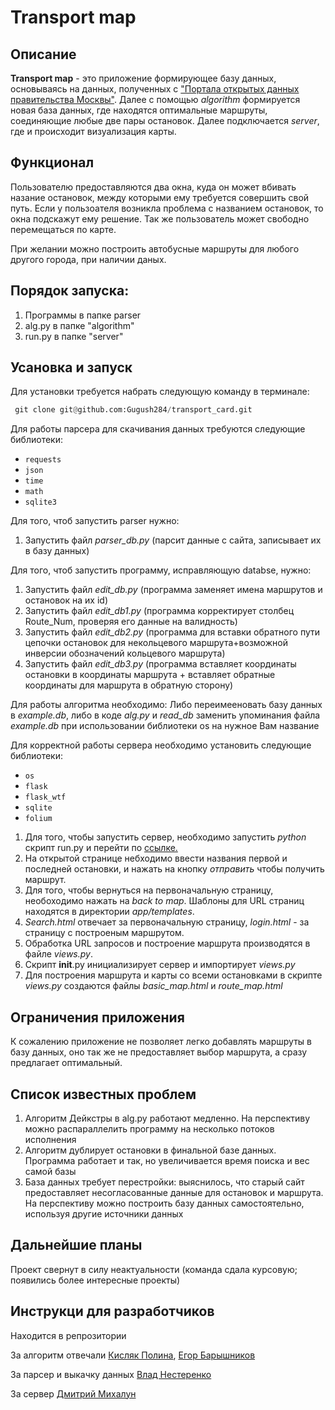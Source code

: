 # **Transport map**

## Описание
__Transport map__ - это приложение формирующее базу данных, основываясь на данных, полученных с ["Портала открытых данных правительства Москвы"](https://data.mos.ru). Далее с помощью *algorithm* формируется новая база данных, где находятся оптимальные маршруты, соединяющие любые две пары остановок. Далее подключается *server*, где и происходит визуализация карты.
## Функционал 
Пользователю предоставляются два окна, куда он может вбивать назание остановок, между которыми ему требуется совершить свой путь. Если у пользоателя возникла проблема с названием остановок, то окна подскажут ему решение. Так же пользователь может свободно перемещаться по карте. 

При желании можно построить автобусные маршруты для любого другого города, при наличии даных. 

## Порядок запуска:
1. Программы в папке parser
2. alg.py в папке "algorithm"
3. run.py в папке "server"

## Усановка и запуск

Для установки требуется набрать следующую команду в терминале: 

```python
 git clone git@github.com:Gugush284/transport_card.git  
``` 


Для работы парсера для скачивания данных требуются следующие библиотеки: 

+ ```requests```
+ ```json```
+ ```time```
+ ```math``` 
+ ```sqlite3```


Для того, чтоб запустить parser нужно: 
1. Запустить файл _parser_db.py_ (парсит данные с сайта, записывает их в базу данных)

Для того, чтоб запустить программу, исправляющую databse, нужно:
1. Запустить файл _edit_db.py_ (программа заменяет имена маршрутов и остановок на их id)
2. Запустить файл _edit_db1.py_ (программа корректирует столбец Route_Num, проверяя его данные на валидность)
3. Запустить файл _edit_db2.py_ (программа для вставки обратного пути цепочки остановок для некольцевого маршрута+возможной инверсии обозначений кольцевого маршрута)
4. Запустить файл _edit_db3.py_ (программа вставляет координаты остановки в координаты маршрута + вставляет обратные координаты для маршрута в обратную сторону)

Для работы алгоритма необходимо:
Либо переимееновать базу данных в _example.db_, либо в коде _alg.py_ и _read_db_ заменить упоминания файла _example.db_ при использовании библиотеки os на нужное Вам название 

Для корректной работы сервера необходимо установить следующие библиотеки: 

+ ```os```
+ ```flask``` 
+ ```flask_wtf``` 
+ ```sqlite```
+ ```folium```

1. Для того, чтобы запустить сервер, необходимо запустить _python_ скрипт run.py и перейти по [ссылке.](http://127.0.0.1:5000/) 
2. На открытой странице небходимо ввести названия первой и последней остановки, и нажать на кнопку _отправить_ чтобы получить маршрут. 
 3. Для того, чтобы вернуться на первоначальную страницу, необоходимо нажать на _back to map_. Шаблоны для URL страниц находятся в директории _app/templates_. 
4. _Search.html_ отвечает за первоначальную страницу, _login.html_ - за страницу с построеным маршрутом. 
5. Обработка URL запросов и построение маршрута производятся в файле _views.py_.
6. Cкрипт __init__.py инициализирует сервер и импортирует _views.py_ 
7. Для построения маршрута и карты со всеми остановками в скрипте _views.py_ создаются файлы _basic_map.html_ и _route_map.html_

## Ограничения приложения 

К сожалению приложение не позволяет легко добавлять маршруты в базу данных, оно так же не предоставляет выбор маршрута, а сразу предлагает оптимальный.

## Список известных проблем
1. Алгоритм Дейкстры в alg.py работают медленно. На перспективу можно распараллелить программу на несколько потоков исполнения
2. Алгоритм дублирует остановки в финальной базе данных. Программа работает и так, но увеличивается время поиска и вес самой базы
3. База данных требует перестройки: выяснилось, что старый сайт предоставляет несогласованные данные для остановок и маршрута. На перспективу можно построить 
базу данных самостоятельно, используя другие источники данных 

## Дальнейшие планы
Проект свернут в силу неактуальности (команда сдала курсовую; появились более интересные проекты)

## Инструкци для разработчиков 
Находится в репрозитории 

За алгоритм отвечали [Кисляк Полина](https://vk.com/lina_kisliak), [Егор Барышников](https://vk.com/bed2501) 

За парсер и выкачку данных [Влад Нестеренко](https://vk.com/id118609951) 

За сервер [Дмитрий Михалун](https://vk.com/powerpuffl4v)
